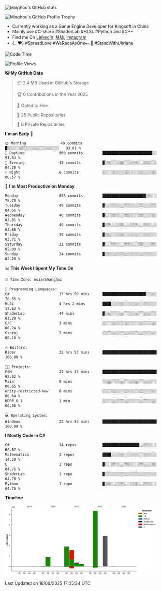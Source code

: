 ![Minghou's GitHub stats](https://github-readme-stats.vercel.app/api?username=Minghou-Lei&include_all_commits=true&show_icons=true&theme=radical)

![Minghou's GitHub Profile Trophy](https://github-profile-trophy.vercel.app/?username=Minghou-Lei&theme=onedark)

- Currently working as a Game Engine Developer for Kingsoft in China
- Mainly use #C-sharp #ShaderLab #HLSL #Python and #C++
- Find me On [LinkedIn](https://www.linkedin.com/in/%E6%98%8E%E7%9A%93-%E6%9D%8E-597356105/), [脉脉](https://maimai.cn/contact/share/card?u=kgmsdwiqpe9a&_share_channel=copy_link), [instagram](https://www.instagram.com/mistletoer76/)
- {...♥️} #SpreadLove #WeRaceAsOne🏎🌈 #StandWithUkriane

<!-- ![Minghou's GitHub stats](https://github-readme-stats.vercel.app/api/top-langs/?username=Minghou-lei&layout=compact&theme=radical) -->

<!--START_SECTION:waka-->
![Code Time](http://img.shields.io/badge/Code%20Time-744%20hrs%2055%20mins-blue)

![Profile Views](http://img.shields.io/badge/Profile%20Views-0-blue)

**🐱 My GitHub Data** 

> 📦 2.4 MB Used in GitHub's Storage 
 > 
> 🏆 0 Contributions in the Year 2025
 > 
> 💼 Opted to Hire
 > 
> 📜 25 Public Repositories 
 > 
> 🔑 8 Private Repositories 
 > 
**I'm an Early 🐤** 

```text
🌞 Morning                40 commits          █░░░░░░░░░░░░░░░░░░░░░░░░   03.81 % 
🌆 Daytime                960 commits         ███████████████████████░░   91.34 % 
🌃 Evening                45 commits          █░░░░░░░░░░░░░░░░░░░░░░░░   04.28 % 
🌙 Night                  6 commits           ░░░░░░░░░░░░░░░░░░░░░░░░░   00.57 % 
```
📅 **I'm Most Productive on Monday** 

```text
Monday                   828 commits         ████████████████████░░░░░   78.78 % 
Tuesday                  49 commits          █░░░░░░░░░░░░░░░░░░░░░░░░   04.66 % 
Wednesday                40 commits          █░░░░░░░░░░░░░░░░░░░░░░░░   03.81 % 
Thursday                 49 commits          █░░░░░░░░░░░░░░░░░░░░░░░░   04.66 % 
Friday                   39 commits          █░░░░░░░░░░░░░░░░░░░░░░░░   03.71 % 
Saturday                 22 commits          █░░░░░░░░░░░░░░░░░░░░░░░░   02.09 % 
Sunday                   24 commits          █░░░░░░░░░░░░░░░░░░░░░░░░   02.28 % 
```


📊 **This Week I Spent My Time On** 

```text
🕑︎ Time Zone: Asia/Shanghai

💬 Programming Languages: 
C#                       17 hrs 59 mins      ████████████████████░░░░░   78.55 % 
HLSL                     4 hrs 2 mins        ████░░░░░░░░░░░░░░░░░░░░░   17.63 % 
ShaderLab                44 mins             █░░░░░░░░░░░░░░░░░░░░░░░░   03.20 % 
C/C                      3 mins              ░░░░░░░░░░░░░░░░░░░░░░░░░   00.24 % 
Csproj                   2 mins              ░░░░░░░░░░░░░░░░░░░░░░░░░   00.18 % 

🔥 Editors: 
Rider                    22 hrs 53 mins      █████████████████████████   100.00 % 

🐱‍💻 Projects: 
FSM                      22 hrs 35 mins      █████████████████████████   98.62 % 
Main                     8 mins              ░░░░░░░░░░░░░░░░░░░░░░░░░   00.65 % 
unity-restricted-new     8 mins              ░░░░░░░░░░░░░░░░░░░░░░░░░   00.64 % 
HDRP_6_1                 1 min               ░░░░░░░░░░░░░░░░░░░░░░░░░   00.08 % 

💻 Operating System: 
Windows                  22 hrs 53 mins      █████████████████████████   100.00 % 
```

**I Mostly Code in C#** 

```text
C#                       14 repos            █████████████████░░░░░░░░   66.67 % 
Mathematica              3 repos             ████░░░░░░░░░░░░░░░░░░░░░   14.29 % 
C                        1 repo              █░░░░░░░░░░░░░░░░░░░░░░░░   04.76 % 
ShaderLab                1 repo              █░░░░░░░░░░░░░░░░░░░░░░░░   04.76 % 
Python                   1 repo              █░░░░░░░░░░░░░░░░░░░░░░░░   04.76 % 
```



**Timeline**

![Lines of Code chart](https://raw.githubusercontent.com/Minghou-Lei/Minghou-Lei/main/assets/bar_graph.png)


 Last Updated on 18/06/2025 17:05:34 UTC
<!--END_SECTION:waka-->
